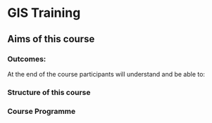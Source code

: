 # GIS Training

## Aims of this course


### Outcomes:
At the end of the course participants will understand and be able to:


### Structure of this course

### Course Programme